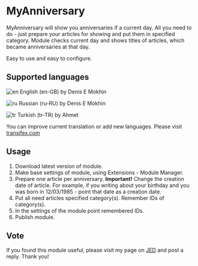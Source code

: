 # MyAnniversary
MyAnniversary will show you anniversaries if a current day. All you need to do - just prepare your articles for showing and put them in specified category. Module checks current day and shows titles of articles, which became anniversaries at that day.

Easy to use and easy to configure.

## Supported languages
![en](http://mokh.in/media/mod_languages/images/en.gif) English (en-GB) by Denis E Mokhin

![ru](http://mokh.in/media/mod_languages/images/ru.gif) Russian (ru-RU) by Denis E Mokhin

![tr](http://mokh.in/media/mod_languages/images/tr.gif) Turkish (tr-TR) by Ahmet

You can improve current translation or add new languages. Please visit [transifex.com](https://www.transifex.com/mokhin/myanniversary/)

## Usage
1. Download latest version of module.
2. Make base settings of module, using Extensions - Module Manager.
3. Prepare one article per anniversary. **Important!** Change the creation date of article. For example, if you writing about your birthday and you was born in 12/03/1985 - point that date as a creation date.
4. Put all need articles specified category(s). Remember IDs of category(s).
5. In the settings of the module point remembered IDs.
6. Publish module.

## Vote
If you found this module useful, please visit my page on [JED](http://extensions.joomla.org/extensions/extension/calendars-a-events/events/myanniversary) and post a reply. Thank you!
